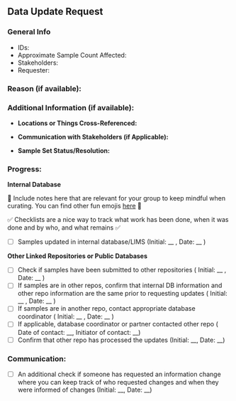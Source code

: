 ## Data Update Request <PROJECT> <DATE>

### General Info

- IDs:  
- Approximate Sample Count Affected: 
- Stakeholders:
- Requester: 

### Reason (if available):

### Additional Information (if available):

* **Locations or Things Cross-Referenced:**    
    
* **Communication with Stakeholders (if Applicable):**
        
* **Sample Set Status/Resolution:**

### Progress:

**Internal Database**

📢 Include notes here that are relevant for your group to keep mindful when curating. You can find other fun emojis [here](https://github.com/ikatyang/emoji-cheat-sheet) 📢

:white_check_mark: Checklists are a nice way to track what work has been done, when it was done and by who, and what remains 	:white_check_mark:

- [ ] Samples updated in internal database/LIMS (Initial: __ , Date: __ )

 **Other Linked Repositories or Public Databases**
        
- [ ] Check if samples have been submitted to other repositories ( Initial: __ , Date: __ )
- [ ] If samples are in other repos, confirm that internal DB information and other repo information are the same prior to requesting updates ( Initial: __ , Date: __ )
- [ ] If samples are in another repo, contact appropriate database coordinator ( Initial: __ , Date: __ )
- [ ] If applicable, database coordinator or partner contacted other repo ( Date of contact: __, Initiator of contact: __)
- [ ] Confirm that other repo has processed the updates (Initial: __, Date: __)
        
### Communication: 

- [ ] An additional check if someone has requested an information change where you can keep track of who requested changes and when they were informed of changes (Initial: __, Date: __)
